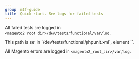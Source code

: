```yaml
---
group: mtf-guide
title: Quick start. See logs for failed tests
---
```


All failed tests are logged in `<magento2_root_dir>/dev/tests/functional/var/log`.

<div class="bs-callout bs-callout-tip" markdown="1">
This path is set in `<magento2>/dev/tests/functional/phpunit.xml`, element `<env name="basedir" value="<path_to_directory>" />`.
</div>

All Magento errors are logged in `<magento2_root_dir>/var/log`.
